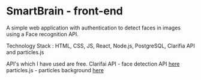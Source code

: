 # SmartBrain - front-end

A simple web application with authentication to detect faces in images using a Face recognition API.

Technology Stack : HTML, CSS, JS, React, Node.js, PostgreSQL, Clarifia API and particles.js 

API's which I have used are free.
 Clarifai API - face detection API [here](https://www.clarifai.com/)
 particles.js - particles background [here](https://vincentgarreau.com/particles.js/#default)
